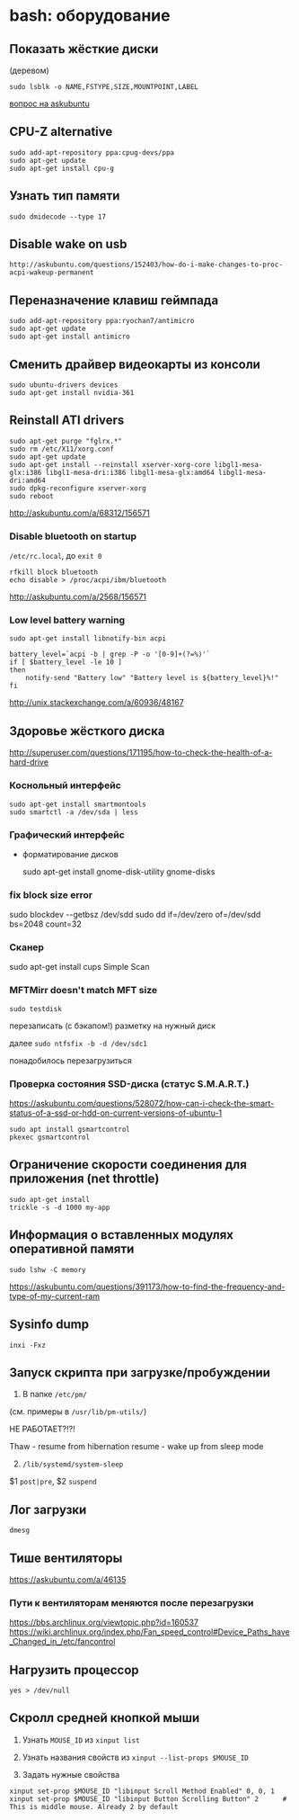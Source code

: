 bash: оборудование
==================

Показать жёсткие диски
----------------------
(деревом)

	sudo lsblk -o NAME,FSTYPE,SIZE,MOUNTPOINT,LABEL

[вопрос на askubuntu](http://askubuntu.com/questions/182446/how-do-i-view-all-available-hdds-partitions)

CPU-Z alternative
-----------------

	sudo add-apt-repository ppa:cpug-devs/ppa
	sudo apt-get update
	sudo apt-get install cpu-g

Узнать тип памяти
-----------------

	sudo dmidecode --type 17

Disable wake on usb
-------------------

	http://askubuntu.com/questions/152403/how-do-i-make-changes-to-proc-acpi-wakeup-permanent

Переназначение клавиш геймпада
------------------------------

	sudo add-apt-repository ppa:ryochan7/antimicro
	sudo apt-get update
	sudo apt-get install antimicro

Сменить драйвер видеокарты из консоли
-------------------------------------

	sudo ubuntu-drivers devices
	sudo apt-get install nvidia-361

## Reinstall ATI drivers

	sudo apt-get purge "fglrx.*"
	sudo rm /etc/X11/xorg.conf
	sudo apt-get update
	sudo apt-get install --reinstall xserver-xorg-core libgl1-mesa-glx:i386 libgl1-mesa-dri:i386 libgl1-mesa-glx:amd64 libgl1-mesa-dri:amd64
	sudo dpkg-reconfigure xserver-xorg
	sudo reboot

http://askubuntu.com/a/68312/156571

### Disable bluetooth on startup

`/etc/rc.local`, до `exit 0`

```
rfkill block bluetooth
echo disable > /proc/acpi/ibm/bluetooth
```

http://askubuntu.com/a/2568/156571

### Low level battery warning

`sudo apt-get install libnotify-bin acpi`


```
battery_level=`acpi -b | grep -P -o '[0-9]+(?=%)'`
if [ $battery_level -le 10 ]
then
    notify-send "Battery low" "Battery level is ${battery_level}%!"
fi
```

http://unix.stackexchange.com/a/60936/48167

## Здоровье жёсткого диска

http://superuser.com/questions/171195/how-to-check-the-health-of-a-hard-drive

### Коснольный интерфейс

    sudo apt-get install smartmontools
    sudo smartctl -a /dev/sda | less

### Графический интерфейс

+ форматирование дисков

    sudo apt-get install gnome-disk-utility
    gnome-disks

### fix block size error

sudo blockdev --getbsz /dev/sdd
sudo dd if=/dev/zero of=/dev/sdd bs=2048 count=32

### Сканер

sudo apt-get install cups
Simple Scan

### MFTMirr doesn't match MFT size

`sudo testdisk`

перезаписать (с бэкапом!) разметку на нужный диск

далее `sudo ntfsfix -b -d /dev/sdc1`

понадобилось перезагрузиться

### Проверка состояния SSD-диска (статус S.M.A.R.T.)

https://askubuntu.com/questions/528072/how-can-i-check-the-smart-status-of-a-ssd-or-hdd-on-current-versions-of-ubuntu-1

```
sudo apt install gsmartcontrol
pkexec gsmartcontrol
```


## Ограничение скорости соединения для приложения (net throttle)

    sudo apt-get install
    trickle -s -d 1000 my-app


## Информация о вставленных модулях оперативной памяти

`sudo lshw -C memory`

https://askubuntu.com/questions/391173/how-to-find-the-frequency-and-type-of-my-current-ram


## Sysinfo dump

`inxi -Fxz`

## Запуск скрипта при загрузке/пробуждении

1) В папке `/etc/pm/`

(см. примеры в `/usr/lib/pm-utils/`)

НЕ РАБОТАЕТ?!?!

Thaw - resume from hibernation
resume - wake up from sleep mode

2) `/lib/systemd/system-sleep`

$1 `post|pre`, $2 `suspend`


## Лог загрузки

`dmesg`

## Тише вентиляторы

https://askubuntu.com/a/46135

### Пути к вентиляторам меняются после перезагрузки

https://bbs.archlinux.org/viewtopic.php?id=160537
https://wiki.archlinux.org/index.php/Fan_speed_control#Device_Paths_have_Changed_in_/etc/fancontrol

## Нагрузить процессор

`yes > /dev/null`

## Скролл средней кнопкой мыши

1) Узнать `MOUSE_ID` из `xinput list`

2) Узнать названия свойств из `xinput --list-props $MOUSE_ID`

3) Задать нужные свойства

```
xinput set-prop $MOUSE_ID "libinput Scroll Method Enabled" 0, 0, 1
xinput set-prop $MOUSE_ID "libinput Button Scrolling Button" 2      # This is middle mouse. Already 2 by default

```
